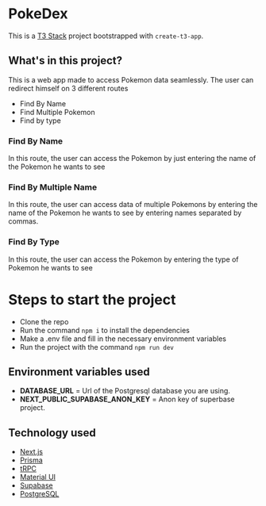 # PokeDex

This is a [T3 Stack](https://create.t3.gg/) project bootstrapped with `create-t3-app`.

## What's in this project?
  This is a web app made to access Pokemon data seamlessly. The user can redirect himself on 3 different routes
  - Find By Name
  - Find Multiple Pokemon
  - Find by type
    
### Find By Name
  In this route, the user can access the Pokemon by just entering the name of the Pokemon he wants to see
    
### Find By Multiple Name
   In this route, the user can access data of multiple Pokemons by entering the name of the Pokemon he wants to see by entering names separated by commas.
    
### Find By Type
   In this route, the user can access the Pokemon by entering the type of Pokemon he wants to see

# Steps to start the project
 - Clone the repo
 - Run the command ```npm i``` to install the dependencies
 - Make a .env file and fill in the necessary environment variables
 - Run the project with the command ```npm run dev```

## Environment variables used
  - **DATABASE_URL** = Url of the Postgresql database you are using.
  - **NEXT_PUBLIC_SUPABASE_ANON_KEY** = Anon key of superbase project.
    
## Technology used
- [Next.js](https://nextjs.org)
- [Prisma](https://prisma.io)
- [tRPC](https://trpc.io)
- [Material UI](https://mui.com/)
- [Supabase](https://supabase.com/)
- [PostgreSQL](https://www.postgresql.org/)

  

